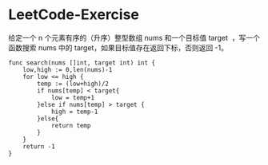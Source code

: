 # LeetCode-Exercise
给定一个 n 个元素有序的（升序）整型数组 nums 和一个目标值 target  ，写一个函数搜索 nums 中的 target，如果目标值存在返回下标，否则返回 -1。

```
func search(nums []int, target int) int {
    low,high := 0,len(nums)-1
    for low <= high {
        temp := (low+high)/2
        if nums[temp] < target{
            low = temp+1
        }else if nums[temp] > target {
            high = temp-1
        }else{
            return temp
        }
    }
    return -1
}


```
